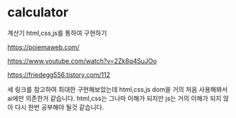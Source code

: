 # calculator
계산기 html,css,js를 통하여 구현하기

https://poiemaweb.com/

https://www.youtube.com/watch?v=2Zk8q4SuJOo

https://friedegg556.tistory.com/112

세 링크를 참고하여 최대한 구현해보았는데 html,css,js dom을 거의 처음 사용해봐서 ai에만 의존한거 같습니다.
html,css는 그나마 이해가 되지만 js는 거의 이해가 되지 않아 다시 한번 공부해야 될것 같습니다.
